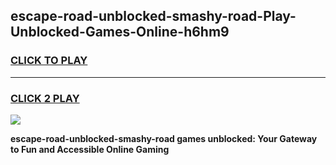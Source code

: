 
## escape-road-unblocked-smashy-road-Play-Unblocked-Games-Online-h6hm9
<h3>
<a href="https://premium76.site?title=escape-road-unblocked-smashy-road&ref=25A">CLICK TO PLAY</a></h3>
<hr>

<h3>
<a href="https://premium76.site?title=escape-road-unblocked-smashy-road&ref=25A">CLICK 2 PLAY</a>
  
</h3>

<a href="https://premium76.site?title=escape-road-unblocked-smashy-road&ref=25A"><img src="https://clearcache.store/games.png"></a>


**escape-road-unblocked-smashy-road games unblocked: Your Gateway to Fun and Accessible Online Gaming**
